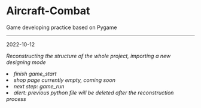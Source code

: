 # Aircraft-Combat
Game developing practice based on Pygame

***

2022-10-12


<p><em>Reconstructing the structure of the whole project, importing a new designing mode<em></p>
   <li>  finish game_start </li>
   <li>  shop page currently empty, coming soon  </li>
   <li>  next step: game_run </li>
   <li>  alert: previous python file will be deleted after the reconstruction process </li>
